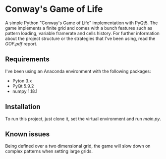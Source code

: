 # Conway's Game of Life
A simple Python "Conway's Game of Life" implementation with PyQt5.
The game implements a finite grid and comes with a bunch features such as pattern loading, variable framerate and cells history.
For further information about the project structure or the strategies that I've been using, read the _GOF.pdf_ report.

## Requirements
I've been using an Anaconda environment with the following packages:
- Pyton 3.x
- PyQt 5.9.2
- numpy 1.18.1

## Installation
To run this project, just clone it, set the virtual environment and run _main.py_.

## Known issues
Being defined over a two dimensional grid, the game will slow down on complex patterns when setting large grids.
